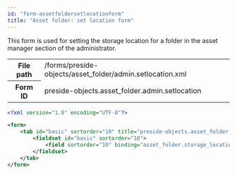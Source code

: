 ```yaml
---
id: "form-assetfoldersetlocationform"
title: "Asset folder: set location form"
---
```


This form is used for setting the storage location for a folder in the asset manager section of the administrator.

<div class="table-responsive"><table class="table table-condensed"><tr><th>File path</th><td>/forms/preside-objects/asset_folder/admin.setlocation.xml</td></tr><tr><th>Form ID</th><td>preside-objects.asset_folder.admin.setlocation</td></tr></table></div>

```xml
<?xml version="1.0" encoding="UTF-8"?>

<form>
    <tab id="basic" sortorder="10" title="preside-objects.asset_folder:basic.tab.title">
        <fieldset id="basic" sortorder="10">
            <field sortorder="10" binding="asset_folder.storage_location" control="AssetStorageLocationPicker" />
        </fieldset>
    </tab>
</form>
```